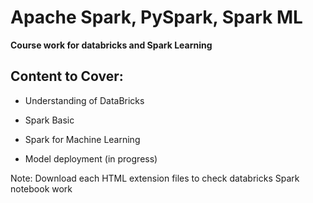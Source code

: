 # Apache Spark, PySpark, Spark ML

**Course work for databricks and Spark Learning**


##  Content to Cover:

- Understanding of DataBricks
  
- Spark Basic
  
- Spark for Machine Learning
  
- Model deployment (in progress)



Note: Download each HTML extension files to check databricks Spark notebook work 
